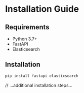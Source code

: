 # Installation Guide

## Requirements

- Python 3.7+
- FastAPI
- Elasticsearch

## Installation

```bash
pip install fastapi elasticsearch
```

// ...additional installation steps...

